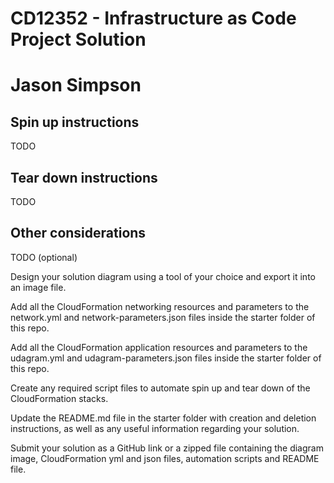 # CD12352 - Infrastructure as Code Project Solution

# Jason Simpson

## Spin up instructions

TODO

## Tear down instructions

TODO

## Other considerations

TODO (optional)

Design your solution diagram using a tool of your choice and export it into an image file.

Add all the CloudFormation networking resources and parameters to the network.yml and network-parameters.json files inside the starter folder of this repo.

Add all the CloudFormation application resources and parameters to the udagram.yml and udagram-parameters.json files inside the starter folder of this repo.

Create any required script files to automate spin up and tear down of the CloudFormation stacks.

Update the README.md file in the starter folder with creation and deletion instructions, as well as any useful information regarding your solution.

Submit your solution as a GitHub link or a zipped file containing the diagram image, CloudFormation yml and json files, automation scripts and README file.
